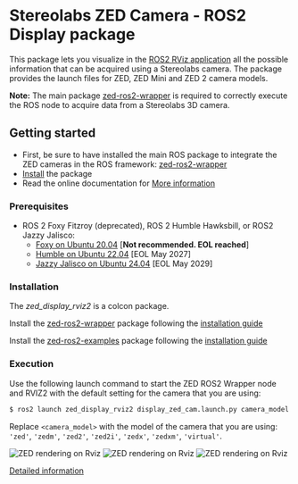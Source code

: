 # Stereolabs ZED Camera - ROS2 Display package

This package lets you visualize in the [ROS2 RViz application](https://github.com/ros2/rviz/tree/foxy) all the
possible information that can be acquired using a Stereolabs camera.
The package provides the launch files for ZED, ZED Mini and ZED 2 camera models.

**Note:** The main package [zed-ros2-wrapper](https://github.com/stereolabs/zed-ros2-wrapper)
is required to correctly execute the ROS node to acquire data from a Stereolabs 3D camera.

## Getting started

- First, be sure to have installed the main ROS package to integrate the ZED cameras in the ROS framework: [zed-ros2-wrapper](https://github.com/stereolabs/zed-ros2-wrapper/#build-the-package)
- [Install](#Installation) the package
- Read the online documentation for [More information](https://www.stereolabs.com/docs/ros2/)

### Prerequisites

- ROS 2 Foxy Fitzroy (deprecated), ROS 2 Humble Hawksbill, or ROS2 Jazzy Jalisco:
  - [Foxy on Ubuntu 20.04](https://docs.ros.org/en/foxy/Installation/Linux-Install-Debians.html) [**Not recommended. EOL reached**]
  - [Humble on Ubuntu 22.04](https://docs.ros.org/en/humble/Installation/Linux-Install-Debians.html) [EOL May 2027]
  - [Jazzy Jalisco on Ubuntu 24.04](https://docs.ros.org/en/jazzy/Installation/Linux-Install-Debians.html) [EOL May 2029]

### Installation

The *zed_display_rviz2* is a colcon package. 

Install the [zed-ros2-wrapper](https://www.stereolabs.com/documentation/guides/using-zed-with-ros/introduction.html) package
following the [installation guide](https://github.com/stereolabs/zed-ros2-wrapper#build-the-package)

Install the [zed-ros2-examples](https://github.com/stereolabs/zed-ros2-examples) package following the [installation guide](https://github.com/stereolabs/zed-ros2-examples#build-the-package)

### Execution

Use the following launch command to start the ZED ROS2 Wrapper node and RVIZ2 with the default setting for the camera that you are using:

```bash
$ ros2 launch zed_display_rviz2 display_zed_cam.launch.py camera_model:=<camera_model>
```

Replace `<camera_model>` with the model of the camera that you are using: `'zed'`, `'zedm'`, `'zed2'`, `'zed2i'`, `'zedx'`, `'zedxm'`, `'virtual'`.

![ZED rendering on Rviz](images/depthcloud-RGB.jpg)
![ZED rendering on Rviz](images/ZEDM-Rviz.jpg)
![ZED rendering on Rviz](images/ZED-Rviz.jpg)

[Detailed information](https://www.stereolabs.com/docs/ros2/rviz2/)
